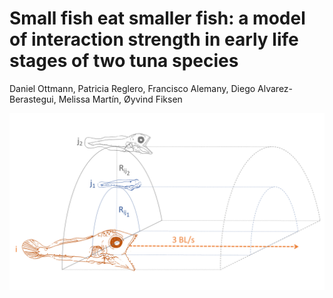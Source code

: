 # Small fish eat smaller fish: a model of interaction strength in early life stages of two tuna species 
Daniel Ottmann, Patricia Reglero, Francisco Alemany, Diego Alvarez-Berastegui, Melissa Martín, Øyvind Fiksen

![alt text](https://github.com/dottmann/bluefin_tuna_albacore_piscivory/blob/main/media/Fig%202.png)
